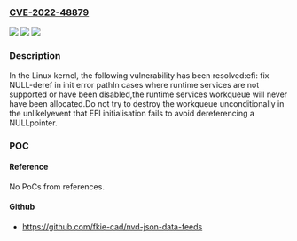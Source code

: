 ### [CVE-2022-48879](https://cve.mitre.org/cgi-bin/cvename.cgi?name=CVE-2022-48879)
![](https://img.shields.io/static/v1?label=Product&message=Linux&color=blue)
![](https://img.shields.io/static/v1?label=Version&message=2ff3c97b4752%3C%20585a0b2b3ae7%20&color=brighgreen)
![](https://img.shields.io/static/v1?label=Vulnerability&message=n%2Fa&color=brighgreen)

### Description

In the Linux kernel, the following vulnerability has been resolved:efi: fix NULL-deref in init error pathIn cases where runtime services are not supported or have been disabled,the runtime services workqueue will never have been allocated.Do not try to destroy the workqueue unconditionally in the unlikelyevent that EFI initialisation fails to avoid dereferencing a NULLpointer.

### POC

#### Reference
No PoCs from references.

#### Github
- https://github.com/fkie-cad/nvd-json-data-feeds

